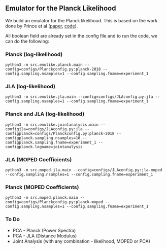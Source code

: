 ## Emulator for the Planck Likelihood

We build an emulator for the Planck likelihood. This is based on the work done by Prince et al ([paper](https://arxiv.org/abs/1909.05869), [code](https://github.com/heatherprince/planck-lite-py)).


All boolean field are already set in the config file and to run the code, we can do the following:

### Planck (log-likelihood)

```
python3 -m src.emulike.planck.main --config=configs/Planckconfig.py:planck-2018 --config.sampling.nsamples=1 --config.sampling.fname=experiment_1
```

### JLA (log-likelihood)

```
python3 -m src.emulike.jla.main --config=configs/JLAconfig.py:jla --config.sampling.nsamples=1 --config.sampling.fname=experiment_1
```

### Planck and JLA (log-likelihood)

```
python3 -m src.emulike.jointanalysis.main --configjla=configs/JLAconfig.py:jla --configplanck=configs/Planckconfig.py:planck-2018 --configplanck.sampling.nsamples=10 --configplanck.sampling.fname=experiment_1 --configplanck.logname=jointanalysis

```

### JLA (MOPED Coefficients)

```
python3 -m src.moped.jla.main --config=configs/JLAconfig.py:jla-moped --config.sampling.nsamples=1 --config.sampling.fname=experiment_1
```

### Planck (MOPED Coefficients)

```
python3 -m src.moped.planck.main --config=configs/Planckconfig.py:planck-moped --config.sampling.nsamples=1 --config.sampling.fname=experiment_1
```

### To Do
- PCA - Planck (Power Spectra)
- PCA - JLA (Distance Modulus)
- Joint Analysis (with any combination - likelihood, MOPED or PCA)